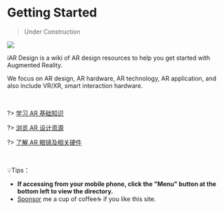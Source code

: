 # Getting Started

> Under Construction

![](../assets/logo_branding.png)


iAR Design is a wiki of AR design resources to help you get started with Augmented Reality.

We focus on AR design, AR hardware, AR technology, AR application, and also include VR/XR, smart interaction hardware.

<br>


?> [学习 AR 基础知识](intro-ar)

?> [浏览 AR 设计资源](resources) 

?> [了解 AR 眼镜及相关硬件](devices)

<br>

💡Tips：
- **If accessing from your mobile phone, click the "Menu" button at the bottom left to view the directory.**
- [Sponsor](donate) me a cup of coffee☕️ if you like this site.






